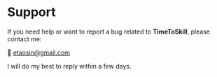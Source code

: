 # Support

If you need help or want to report a bug related to **TimeToSkill**, please contact me:

📧 etaosin@gmail.com

I will do my best to reply within a few days.
